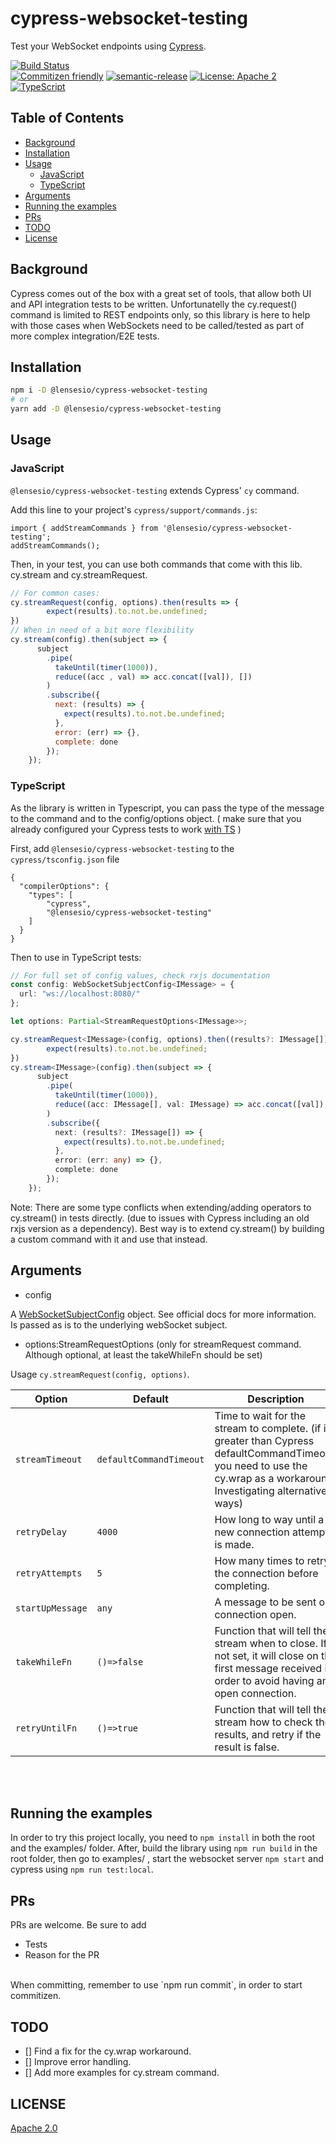 # cypress-websocket-testing

Test your WebSocket endpoints using [Cypress](https://docs.cypress.io/).

[![Build Status](https://travis-ci.com/lensesio/cypress-websocket-testing.svg?branch=master)](https://travis-ci.com/Lensesio/cypress-websocket-testing)
<br />
[![Commitizen friendly](https://img.shields.io/badge/commitizen-friendly-brightgreen.svg)](http://commitizen.github.io/cz-cli/)
[![semantic-release](https://img.shields.io/badge/%20%20%F0%9F%93%A6%F0%9F%9A%80-semantic--release-e10079.svg)](https://github.com/semantic-release/semantic-release)
[![License: Apache 2](https://img.shields.io/badge/license-Apache-blue.svg)](https://opensource.org/licenses/Apache-2.0)
[![TypeScript](https://badges.frapsoft.com/typescript/love/typescript.svg?v=101)](https://github.com/ellerbrock/typescript-badges/)


## Table of Contents

- [Background](#Background)
- [Installation](#Installation)
- [Usage](#Usage)
  - [JavaScript](#JavaScript)
  - [TypeScript](#TypeScript)
- [Arguments](#Arguments)
- [Running the examples](#Running-the-examples)
- [PRs](#prs)
- [TODO](#TODO)
- [License](#license)

## Background

Cypress comes out of the box with a great set of tools, that allow both UI and API integration tests to be written. Unfortunatelly the cy.request() command is limited to REST endpoints only, so this library is here to help with those cases when WebSockets need to be called/tested as part of more complex integration/E2E tests.

## Installation

```bash
npm i -D @lensesio/cypress-websocket-testing
# or
yarn add -D @lensesio/cypress-websocket-testing
```

## Usage

### JavaScript

`@lensesio/cypress-websocket-testing` extends Cypress' `cy` command.

Add this line to your project's `cypress/support/commands.js`:

```
import { addStreamCommands } from '@lensesio/cypress-websocket-testing';
addStreamCommands();
```

Then, in your test, you can use both commands that come with this lib. cy.stream and cy.streamRequest.

```javascript
// For common cases:
cy.streamRequest(config, options).then(results => {
        expect(results).to.not.be.undefined;
})
// When in need of a bit more flexibility
cy.stream(config).then(subject => {
      subject
        .pipe(
          takeUntil(timer(1000)),
          reduce((acc , val) => acc.concat([val]), [])
        )
        .subscribe({
          next: (results) => {
            expect(results).to.not.be.undefined;
          },
          error: (err) => {},
          complete: done
        });
    });
```

### TypeScript

As the library is written in Typescript, you can pass the type of the message to the command and to the config/options object. ( make sure that you already configured your Cypress tests to work [with TS](https://github.com/bahmutov/add-typescript-to-cypress) )

First, add `@lensesio/cypress-websocket-testing` to the `cypress/tsconfig.json` file

```
{
  "compilerOptions": {
    "types": [
        "cypress",
        "@lensesio/cypress-websocket-testing"
    ]
  }
}
```

Then to use in TypeScript tests: 

```typescript
// For full set of config values, check rxjs documentation
const config: WebSocketSubjectConfig<IMessage> = {
  url: "ws://localhost:8080/"
};

let options: Partial<StreamRequestOptions<IMessage>>;

cy.streamRequest<IMessage>(config, options).then((results?: IMessage[]) => {
        expect(results).to.not.be.undefined;
})
cy.stream<IMessage>(config).then(subject => {
      subject
        .pipe(
          takeUntil(timer(1000)),
          reduce((acc: IMessage[], val: IMessage) => acc.concat([val]), [])
        )
        .subscribe({
          next: (results?: IMessage[]) => {
            expect(results).to.not.be.undefined;
          },
          error: (err: any) => {},
          complete: done
        });
    });
```

Note: 
There are some type conflicts when extending/adding operators to cy.stream() in tests directly. (due to  issues with Cypress including an old rxjs version as a dependency). Best way is to extend cy.stream() by building a custom command with it and use that instead.



## Arguments

- config

A [WebSocketSubjectConfig](https://rxjs-dev.firebaseapp.com/api/webSocket/WebSocketSubjectConfig) object. See official docs for more information. Is passed as is to the underlying webSocket subject.

- options:StreamRequestOptions (only for streamRequest command. Although optional, at least the takeWhileFn should be set)

Usage `cy.streamRequest(config, options)`.

| Option               | Default                | Description                                                                                                                                               |
| -------------------- | ---------------------- | --------------------------------------------------------------------------------------------------------------------------------------------------------- |
| `streamTimeout`           | `defaultCommandTimeout` | Time to wait for the stream to complete. (if is greater than Cypress defaultCommandTimeout, you need to use the cy.wrap as a workaround. Investigating alternative ways)                                                                                                                            |
| `retryDelay`            | `4000`                 | How long to way until a new connection attempt is made.                                                                   |
| `retryAttempts`           | `5`                  | How many times to retry the connection before completing.                                                                                                     |
| `startUpMessage`        | `any`          | A message to be sent on connection open.                                                                                                             |
| `takeWhileFn`             | `()=>false`          | Function that will tell the stream when to close. If not set, it will close on the first message received in order to avoid having an open connection. |
| `retryUntilFn`             | `()=>true`          | Function that will tell the stream how to check the results, and retry if the result is false. |


<br />
<br />

## Running the examples

In order to try this project locally, you need to `npm install` in both the root and the examples/ folder. 
After, build the library using `npm run build` in the root folder, then go to examples/ , start the websocket server `npm start` and cypress using `npm run test:local`.

## PRs

PRs are welcome. Be sure to add 
- Tests
- Reason for the PR 
<br />
When committing, remember to use `npm run commit`, in order to start commitizen.


## TODO
- [] Find a fix for the cy.wrap workaround.
- [] Improve error handling.
- [] Add more examples for cy.stream command.

## LICENSE

[Apache 2.0](LICENSE)